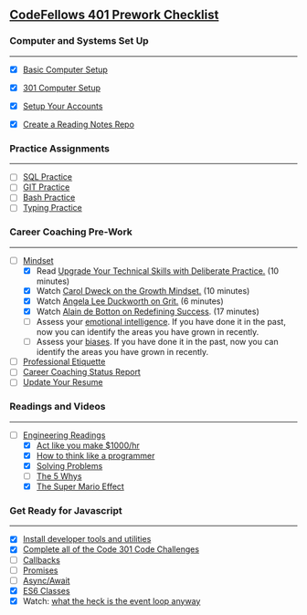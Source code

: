 ## [CodeFellows 401 Prework Checklist](https://codefellows.github.io/code-401-javascript-guide/curriculum/prework/)

### Computer and Systems Set Up
___
- [x] [Basic Computer Setup](https://codefellows.github.io/setup-guide/)
- [x] [301 Computer Setup](https://codefellows.github.io/setup-guide/code-301/)
- [x] [Setup Your Accounts](https://codefellows.github.io/common_curriculum/prework/setup-your-accounts)
- [x] [Create a Reading Notes Repo](https://codefellows.github.io/common_curriculum/prework/setup-readings)


### Practice Assignments
___
- [ ] [SQL Practice](401/SQL-practice.md)
- [ ] [GIT Practice](401/gitpractice.md)
- [ ] [Bash Practice](401/bash-practice.md)
- [ ] [Typing Practice](401/typing-practice.md)

### Career Coaching Pre-Work
--- 
- [ ] [Mindset](https://codefellows.github.io/common_curriculum/career_coaching/401/prework/mindset)
    - [x] Read [Upgrade Your Technical Skills with Deliberate Practice.](https://web.archive.org/web/20160616225417/http://www.happybearsoftware.com/upgrade-your-technical-skills-with-deliberate-practice) (10 minutes)
    - [x] Watch [Carol Dweck on the Growth Mindset.](https://www.ted.com/talks/carol_dweck_the_power_of_believing_that_you_can_improve?language=en) (10 minutes)
    - [x] Watch [Angela Lee Duckworth on Grit.](https://www.ted.com/talks/angela_lee_duckworth_grit_the_power_of_passion_and_perseverance/comments) (6 minutes)
    - [x] Watch [Alain de Botton on Redefining Success](https://www.ted.com/talks/alain_de_botton_a_kinder_gentler_philosophy_of_success). (17 minutes)
    - [ ] Assess your [emotional intelligence](https://codefellows.github.io/common_curriculum/career_coaching/201/emotional-intelligence-assessment.pdf). If you have done it in the past, now you can identify the areas you have grown in recently.
    - [ ] Assess your [biases](https://codefellows.github.io/common_curriculum/career_coaching/301/bias-assessment.pdf). If you have done it in the past, now you can identify the areas you have grown in recently.
- [ ] [Professional Etiquette](https://codefellows.github.io/common_curriculum/career_coaching/401/prework/professional-etiquette)
- [ ] [Career Coaching Status Report](https://codefellows.github.io/common_curriculum/career_coaching/401/prework/status-report)
- [ ] [Update Your Resume](https://codefellows.github.io/common_curriculum/career_coaching/401/prework/update-your-resume)

### Readings and Videos
___
- [ ] [Engineering Readings](https://codefellows.github.io/common_curriculum/prework/engineering-readings)
    - [x] [Act like you make $1000/hr](https://anthony-moore.medium.com/pretend-your-time-is-worth-1-000-hour-and-youll-become-100x-more-productive-6ab2302b8e8c)
    - [x] [How to think like a programmer](https://www.freecodecamp.org/news/how-to-think-like-a-programmer-lessons-in-problem-solving-d1d8bf1de7d2)
    - [x] [Solving Problems](https://simpleprogrammer.com/solving-problems-breaking-it-down/)
    - [ ] [The 5 Whys](https://www.mindtools.com/a3mi00v/5-whys)
    - [x] [The Super Mario Effect](https://www.youtube.com/watch?v=9vJRopau0g0)

### Get Ready for Javascript
___
- [x]  [Install developer  tools and utilities](https://codefellows.github.io/setup-guide/code-401-javascript/)
- [x] [Complete all of the Code 301 Code Challenges](https://codefellows.github.io/code-401-javascript-guide/curriculum/prework/301-code-challenges)
- [ ] [Callbacks](https://codefellows.github.io/code-401-javascript-guide/curriculum/prework/callbacks/)
- [ ] [Promises](https://codefellows.github.io/code-401-javascript-guide/curriculum/prework/promises/)
- [ ] [Async/Await](https://codefellows.github.io/code-401-javascript-guide/curriculum/prework/async-await/)
- [x] [ES6 Classes](https://codefellows.github.io/code-401-javascript-guide/curriculum/prework/classes/)
- [x] Watch: [what the heck is the event loop anyway](https://www.youtube.com/watch?v=8aGhZQkoFbQ)